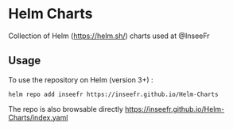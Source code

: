# Helm Charts

Collection of Helm (https://helm.sh/) charts used at @InseeFr

## Usage

To use the repository on Helm (version 3+) :

```
helm repo add inseefr https://inseefr.github.io/Helm-Charts
```

The repo is also browsable directly https://inseefr.github.io/Helm-Charts/index.yaml

